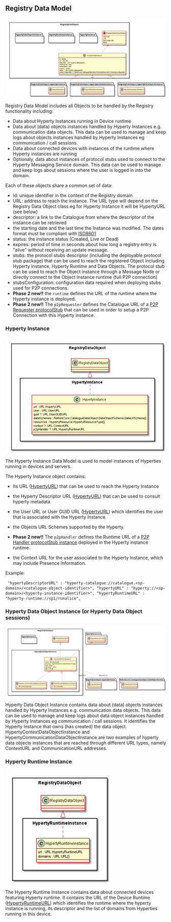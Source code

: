 Registry Data Model
-------------------

![Registry Data Object Model](Registry-Data-Object.png)

Registry Data Model includes all Objects to be handled by the Registry functionality including:

-	Data about Hyperty Instances running in Device runtime
-	Data about (data) objects instances handled by Hyperty Instances e.g. communication data objects. This data can be used to manage and keep logs about objects instances handled by Hyperty Instances eg communication / call sessions.
-	Data about connected devices with instances of the runtime where Hyperty instances are running
-	Optionaly, data about instances of protocol stubs used to connect to the Hyperty Messaging Service domain. This data can be used to manage and keep logs about sessions where the user is logged in into the domain.

Each of these objects share a common set of data:

-	Id: unique identifier in the context of the Registry domain
-	URL: address to reach the instance. The URL type will depend on the Registry Data Object class eg for Hyperty Instance it will be HypertyURL (see below)
-	descriptor: a link to the Catalogue from where the descriptor of the instance can be retrieved
-	the starting date and the last time the Instance was modified. The dates format must be compliant with [ISO8601](https://en.wikipedia.org/wiki/ISO_8601)
-	status: the instance status (Created, Live or Dead)
- expires: period of time in seconds about how long a registry entry is "alive" without receiving an update message.
-	stubs: the protocol stubs descriptor (including the deployable protocol stub package) that can be used to reach the registered Object including Hyperty Instance, Hyperty Runtime and Data Objects. The protocol stub can be used to reach the Object instance through a Message Node or directly connect to the Object Instance runtime (full P2P connection)
-	stubsConfiguration: configuration data required when deploying stubs used for P2P connections.
- **Phase 2 new!!** the `runtime` defines the URL of the runtime where the Hyperty instance is deployed.
- **Phase 2 new!!** The `p2pRequester` defines the Catalogue URL of a [P2P Requester protocolStub](../../messaging-framework/peer-to-peer-message-delivery.md) that can be used in order to setup a P2P Connection with this Hyperty instance.

### Hyperty Instance

![Hyperty Instance Data Object Model](Hyperty-Instance-Data-Object-Model.png)

The Hyperty Instance Data Model is used to model instances of Hyperties running in devices and servers.

The Hyperty Instance object contains:

-	Its URL ([HypertyURL](../address/readme.md#hyperty-instance-address)) that can be used to reach the Hyperty Instance

-	the Hyperty Descriptor URL ([HypertyURL](../address/readme.md#hyperty-address)) that can be used to consult hyperty metadata

-	the User URL or User GUID URL ([HypertyURL](../address/readme.md#user-url-type)) which identifies the user that is associated with the Hyperty Instance.

- the Objects URL Schemes supported by the Hyperty.

- **Phase 2 new!!** The `p2pHandler` defines the Runtime URL of a [P2P Handler protocolStub instance](../../messaging-framework/peer-to-peer-message-delivery.md) deployed in the Hyperty instance runtime.


-	the Context URL for the user associated to the Hyperty Instance, which may include Presence information.

Example:

```
 "hypertyDescriptorURL" : "hyperty-catalogue://catalogue.<sp-domain>/<catalogue-object-identifier>", "hypertyURL" : "hyperty://<sp-domain>/<hyperty-instance-identifier>", "hypertyRuntimeURL" : "hyperty-runtime://sp1/runalice",
```

### Hyperty Data Object Instance (or Hyperty Data Object sessions)

![Hyperty Data Object Instance Model](Hyperty-Data-Object-Instance-Model.png)

Hyperty Data Object Instance contains data about (data) objects instances handled by Hyperty Instances e.g. communication data objects. This data can be used to manage and keep logs about data object instances handled by Hyperty Instances eg communication / call sessions. It identifies the Hyperty Instance that owns (has created) the data object. HypertyContextDataObjectInstance and HypertyCommunicationDataObjectInstance are two examples of hyperty data objects instances that are reached through different URL types, namely ContextURL and CommunicationURL addresses.

### Hyperty Runtime Instance

![Hyperty Runtime Instance Data Object Model](Hyperty-Runtime-Instance-Data-Object-Model.png)

The Hyperty Runtime Instance contains data about connected devices featuring Hyperty runtime. It contains the URL of the Device Runtime ([HypertyRuntimeURL](../address/readme.md#device-runtime-address)) which identifies the runtime where the hyperty instance is running, its descriptor and the list of domains from Hyperties running in this device.
